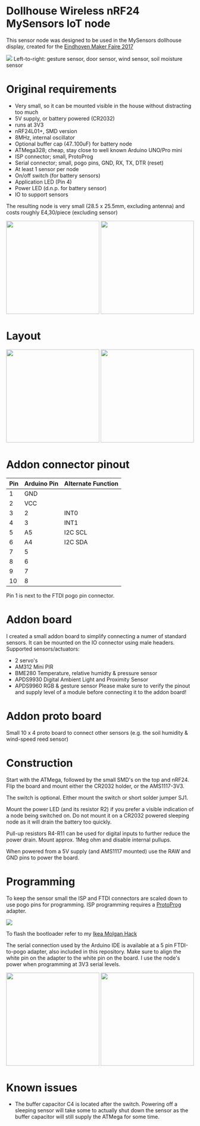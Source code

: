 # Dollhouse Wireless nRF24 MySensors IoT node

This sensor node was designed to be used in the MySensors dollhouse display, created for the [Eindhoven Maker Faire 2017](http://www.eindhovenmakerfaire.nl)

<img src="https://raw.githubusercontent.com/Yveaux/Dollhouse_Wireless_Node/master/images/multiple.jpg">
Left-to-right: gesture sensor, door sensor, wind sensor, soil moisture sensor

Original requirements
========
* Very small, so it can be mounted visible in the house without distracting too much 
* 5V supply, or battery powered (CR2032)
* runs at 3V3
* nRF24L01+, SMD version
* 8MHz, internal oscillator
* Optional buffer cap (47..100uF) for battery node
* ATMega328; cheap, stay close to well known Arduino UNO/Pro mini
* ISP connector; small, ProtoProg
* Serial connector; small, pogo pins, GND, RX, TX, DTR (reset)
* At least 1 sensor per node
* On/off switch (for battery sensors)
* Application LED (Pin 4)
* Power LED (d.n.p. for battery sensor)
* IO to support sensors

The resulting node is very small (28.5 x 25.5mm, excluding antenna) and costs roughly E4,30/piece (excluding sensor)

<img src="https://raw.githubusercontent.com/Yveaux/Dollhouse_Wireless_Node/master/images/top_pcb.jpg" height="250"> <img src="https://raw.githubusercontent.com/Yveaux/Dollhouse_Wireless_Node/master/images/bottom_pcb.jpg" height="250">

Layout
========
<img src="https://raw.githubusercontent.com/Yveaux/Dollhouse_Wireless_Node/master/images/top.png" height="250"> <img src="https://raw.githubusercontent.com/Yveaux/Dollhouse_Wireless_Node/master/images/bottom.png" height="250">

Addon connector pinout
========
| Pin  | Arduino Pin | Alternate Function |
| ---- | --- | --- |
| 1    | GND | | |
| 2    | VCC |
| 3    | 2 | INT0 |
| 4    | 3 | INT1 |
| 5    | A5 | I2C SCL |
| 6    | A4 | I2C SDA |
| 7    | 5 | |
| 8    | 6 | |
| 9    | 7 | |
| 10   | 8 | |

Pin 1 is next to the FTDI pogo pin connector.

Addon board
========
I created a small addon board to simplify connecting a numer of standard sensors. It can be mounted on the IO connector using male headers.
Supported sensors/actuators:
* 2 servo's
* AM312 Mini PIR
* BME280 Temperature, relative humidty & pressure sensor
* APDS9930 Digital Ambient Light and Proximity Sensor
* APDS9960 RGB & gesture sensor
Please make sure to verify the pinout and supply level of a module before connecting it to the addon board!

Addon proto board
========
Small 10 x 4 proto board to connect other sensors (e.g. the soil humidity & wind-speed reed sensor)

Construction
========
Start with the ATMega, followed by the small SMD's on the top and nRF24. Flip the board and mount either the CR2032 holder, or the AMS1117-3V3.

The switch is optional. Either mount the switch or short solder jumper SJ1.

Mount the power LED (and its resistor R2) if you prefer a visible indication of a node being switched on. Do not mount it on a CR2032 powered sleeping node as it will drain the battery too quickly.

Pull-up resistors R4-R11 can be used for digital inputs to further reduce the power drain. Mount approx. 1Meg ohm and disable internal pullups.

When powered from a 5V supply (and AMS1117 mounted) use the RAW and GND pins to power the board.

Programming
========
To keep the sensor small the ISP and FTDI connectors are scaled down to use pogo pins for programming.
ISP programming requires a [ProtoProg](http://protofusion.org/wordpress/2013/05/open-hardware-pogo-pin-programmer/) adapter.

<img src="https://raw.githubusercontent.com/Yveaux/Dollhouse_Wireless_Node/master/images/proto_prog.jpg">

To flash the bootloader refer to my [Ikea Molgan Hack](https://github.com/Yveaux/Ikea_Molgan_Hack)

The serial connection used by the Arduino IDE is available at a 5 pin FTDI-to-pogo adapter, also included in this repository. Make sure to align the white pin on the adapter to the white pin on the board. I use the node's power when programming at 3V3 serial levels.

<img src="https://raw.githubusercontent.com/Yveaux/Dollhouse_Wireless_Node/master/images/pogo_ftdi_node.jpg" height="250"> <img src="https://raw.githubusercontent.com/Yveaux/Dollhouse_Wireless_Node/master/images/pogo_ftdi_adapter.jpg" height="250">

Known issues
========
* The buffer capacitor C4 is located after the switch. Powering off a sleeping sensor will take some to actually shut down the sensor as the buffer capacitor will still supply the ATMega for some time.

